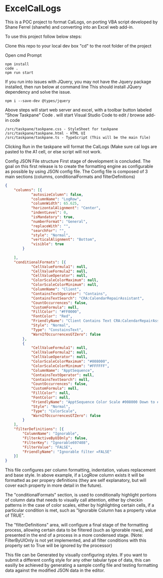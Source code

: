# ExcelCalLogs
This is a POC project to format CalLogs, on porting VBA script developed by Shane Ferrel (shanefe) and converting into an Excel web add-in.

To use this project follow below steps:

Clone this repo to your local dev box
"cd" to the root folder of the project 

Open cmd Prompt
```
npm install
code .
npm run start
```
If you run into issues with JQuery, you may not have the Jquery package installed, then run below at command line
This should install JQuery dependency and solve the issue.
```
npm i --save-dev @types/jquery
```


Above steps will start web server and excel, with a toolbar button labeled "Show Taskpane"
Code . will start Visual Studio Code to edit / browse add-in code  
```
/src/taskpane/taskpane.css - StyleSheet for taskpane
/src/taskpane/taskpane.html - HTML UI
/src/taskpane/taskpane.ts - TypeScript (This will be the main file)
```
Clicking Run in the taskpane will format the CalLogs (Make sure cal logs are pasted to the A1 cell, or else script will not work.

Config JSON File structure
First stage of development is concluded. The goal on this first release is to create the formatting engine as configurable as possible by using JSON config file.
The Config file is composed of 3 main sections (columns, conditionalFormats and filterDefinitions)

```json
{
    "columns": [{
            "autosizeColumn": false,
            "columnName": "LogRow",
            "columnWidth": 65.625,
            "horizontalAlignment": "Center",
            "indentLevel": 0,
            "isMandatory": true,
            "numberFormat": "General",
            "replaceWith": "",
            "searchFor": "",
            "style": "Normal",
            "verticalAlignment": "Bottom",
            "visible": true
        }
       
    ],
    "conditionalFormats": [{
            "CellValueFormula1": null,
            "CellValueFormula2": null,
            "CellValueOperator": null,
            "ColorScaleColorMaximum": null,
            "ColorScaleColorMinimum": null,
            "ColumnName": "Client",
            "ContainsTextOperator": "Contains",
            "ContainsTextSearch": "CRA:CalendarRepairAssistant",
            "CountOccurrences": false,
            "CustomFormula": null,
            "FillColor": "#FF0000",
            "FontColor": "Red",
            "FriendlyName": "Client Contains Text CRA:CalendarRepairAssistant",
            "Style": "Normal",
            "Type": "ConstainsText",
            "WarnIfOccurrencesGTZero": false
        },
        {
            "CellValueFormula1": null,
            "CellValueFormula2": null,
            "CellValueOperator": null,
            "ColorScaleColorMaximum": "#008000",
            "ColorScaleColorMinimum": "#FFFFFF",
            "ColumnName": "ApptSequence",
            "ContainsTextOperator": null,
            "ContainsTextSearch": null,
            "CountOccurrences": false,
            "CustomFormula": null,
            "FillColor": null,
            "FontColor": null,
            "FriendlyName": "ApptSequence Color Scale #008000 Down to #FFFFFF",
            "Style": "Normal",
            "Type": "ColorScale",
            "WarnIfOccurrencesGTZero": false
        }
    ],
    "filterDefinitions": [{
        "ColumnName": "Ignorable",
        "FilterActiveByUIOnly": false,
        "FilterKey": "Ignorable697408",
        "FilterValue": "FALSE",
        "FriendlyName": "Ignorable filter =FALSE"
    }]
}
```

This file configures per column formatting, indentation, values replacement and base style. In above example, if a LogRow column exists it will be formatted as per propery definitions (they are self explanatory, but will cover each property in more  detail in the future).

The "conditionalFormats" section, is used to conditionally highlight portions of column data that needs to visually call attention, either by checkin patterns in the case of color scales, either by highlighting certain cells, if a particular condition is met, such as "Ignorable Column has a property value of TRUE".

The "filterDefinitions" area, will configure a final stage of the formatting process, allowing certain data to be filtered (such as Ignorable rows), and presented in the end of a process in a more condensed stage. (Note: FilterByUIOnly is not yet implemented, and all filter conditions with this property set to True will be ignored by the processor)

This file can be Generated by visually configuring styles. If you want to submit a different config style for any other tabular type of data, this can easilly be achieved by generating a sample config file and testing formatting data against the modified JSON data in the editor.

